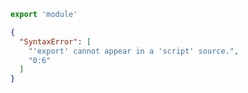 ```js
export 'module'
```

```json
{
  "SyntaxError": [
    "'export' cannot appear in a 'script' source.",
    "0:6"
  ]
}
```
